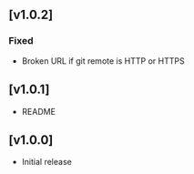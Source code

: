 ## [v1.0.2]

### Fixed
- Broken URL if git remote is HTTP or HTTPS

## [v1.0.1]

- README

## [v1.0.0]

- Initial release
